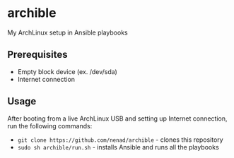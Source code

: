 # archible

My ArchLinux setup in Ansible playbooks

## Prerequisites

- Empty block device (ex. /dev/sda)
- Internet connection

## Usage

After booting from a live ArchLinux USB and setting up Internet connection, run the following commands:

- `git clone https://github.com/nenad/archible` - clones this repository
- `sudo sh archible/run.sh` - installs Ansible and runs all the playbooks
